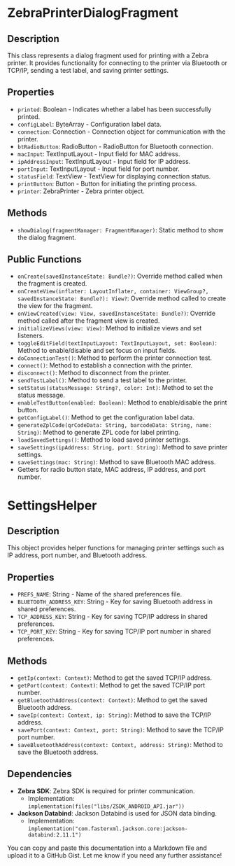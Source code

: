 # ZebraPrinterDialogFragment

## Description
This class represents a dialog fragment used for printing with a Zebra printer. It provides functionality for connecting to the printer via Bluetooth or TCP/IP, sending a test label, and saving printer settings.

## Properties
- `printed`: Boolean - Indicates whether a label has been successfully printed.
- `configLabel`: ByteArray - Configuration label data.
- `connection`: Connection - Connection object for communication with the printer.
- `btRadioButton`: RadioButton - RadioButton for Bluetooth connection.
- `macInput`: TextInputLayout - Input field for MAC address.
- `ipAddressInput`: TextInputLayout - Input field for IP address.
- `portInput`: TextInputLayout - Input field for port number.
- `statusField`: TextView - TextView for displaying connection status.
- `printButton`: Button - Button for initiating the printing process.
- `printer`: ZebraPrinter - Zebra printer object.

## Methods
- `showDialog(fragmentManager: FragmentManager)`: Static method to show the dialog fragment.

## Public Functions
- `onCreate(savedInstanceState: Bundle?)`: Override method called when the fragment is created.
- `onCreateView(inflater: LayoutInflater, container: ViewGroup?, savedInstanceState: Bundle?): View?`: Override method called to create the view for the fragment.
- `onViewCreated(view: View, savedInstanceState: Bundle?)`: Override method called after the fragment view is created.
- `initializeViews(view: View)`: Method to initialize views and set listeners.
- `toggleEditField(textInputLayout: TextInputLayout, set: Boolean)`: Method to enable/disable and set focus on input fields.
- `doConnectionTest()`: Method to perform the printer connection test.
- `connect()`: Method to establish a connection with the printer.
- `disconnect()`: Method to disconnect from the printer.
- `sendTestLabel()`: Method to send a test label to the printer.
- `setStatus(statusMessage: String?, color: Int)`: Method to set the status message.
- `enableTestButton(enabled: Boolean)`: Method to enable/disable the print button.
- `getConfigLabel()`: Method to get the configuration label data.
- `generateZplCode(qrCodeData: String, barcodeData: String, name: String)`: Method to generate ZPL code for label printing.
- `loadSavedSettings()`: Method to load saved printer settings.
- `saveSettings(ipAddress: String, port: String)`: Method to save printer settings.
- `saveSettings(mac: String)`: Method to save Bluetooth MAC address.
- Getters for radio button state, MAC address, IP address, and port number.

# SettingsHelper

## Description
This object provides helper functions for managing printer settings such as IP address, port number, and Bluetooth address.

## Properties
- `PREFS_NAME`: String - Name of the shared preferences file.
- `BLUETOOTH_ADDRESS_KEY`: String - Key for saving Bluetooth address in shared preferences.
- `TCP_ADDRESS_KEY`: String - Key for saving TCP/IP address in shared preferences.
- `TCP_PORT_KEY`: String - Key for saving TCP/IP port number in shared preferences.

## Methods
- `getIp(context: Context)`: Method to get the saved TCP/IP address.
- `getPort(context: Context)`: Method to get the saved TCP/IP port number.
- `getBluetoothAddress(context: Context)`: Method to get the saved Bluetooth address.
- `saveIp(context: Context, ip: String)`: Method to save the TCP/IP address.
- `savePort(context: Context, port: String)`: Method to save the TCP/IP port number.
- `saveBluetoothAddress(context: Context, address: String)`: Method to save the Bluetooth address.

## Dependencies
- **Zebra SDK**: Zebra SDK is required for printer communication.
    - Implementation: `implementation(files("libs/ZSDK_ANDROID_API.jar"))`
- **Jackson Databind**: Jackson Databind is used for JSON data binding.
    - Implementation: `implementation("com.fasterxml.jackson.core:jackson-databind:2.11.1")`

You can copy and paste this documentation into a Markdown file and upload it to a GitHub Gist. Let me know if you need any further assistance!
